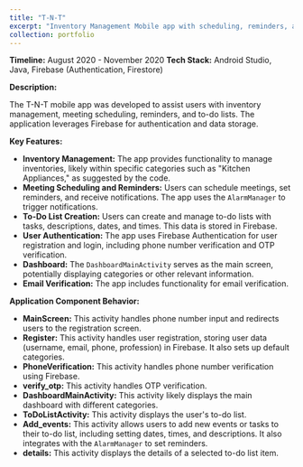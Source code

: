 ```yaml
---
title: "T-N-T"
excerpt: "Inventory Management Mobile app with scheduling, reminders, and to-do lists features"
collection: portfolio
---
```

**Timeline:** August 2020 - November 2020
**Tech Stack:** Android Studio, Java, Firebase (Authentication, Firestore)

**Description:**

The T-N-T mobile app was developed to assist users with inventory management, meeting scheduling, reminders, and to-do lists. The application leverages Firebase for authentication and data storage.

**Key Features:**

* **Inventory Management:** The app provides functionality to manage inventories, likely within specific categories such as "Kitchen Appliances," as suggested by the code.
* **Meeting Scheduling and Reminders:** Users can schedule meetings, set reminders, and receive notifications. The app uses the `AlarmManager` to trigger notifications.
* **To-Do List Creation:** Users can create and manage to-do lists with tasks, descriptions, dates, and times. This data is stored in Firebase.
* **User Authentication:** The app uses Firebase Authentication for user registration and login, including phone number verification and OTP verification.
* **Dashboard:** The `DashboardMainActivity` serves as the main screen, potentially displaying categories or other relevant information.
* **Email Verification:** The app includes functionality for email verification.

**Application Component Behavior:**

* **MainScreen:** This activity handles phone number input and redirects users to the registration screen.
* **Register:** This activity handles user registration, storing user data (username, email, phone, profession) in Firebase. It also sets up default categories.
* **PhoneVerification:** This activity handles phone number verification using Firebase.
* **verify\_otp:** This activity handles OTP verification.
* **DashboardMainActivity:** This activity likely displays the main dashboard with different categories.
* **ToDoListActivity:** This activity displays the user's to-do list.
* **Add\_events:** This activity allows users to add new events or tasks to their to-do list, including setting dates, times, and descriptions.  It also integrates with the `AlarmManager` to set reminders.
* **details:** This activity displays the details of a selected to-do list item.